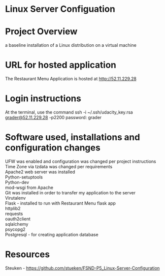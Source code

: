 # Linux Server Configuation

# Project Overview
a baseline installation of a Linux distribution on a virtual machine

# URL for hosted application 
The Restaurant Menu Application is hosted at http://52.11.229.28

# Login instructions 
At the terminal, use the command ssh -i ~/.ssh/udacity_key.rsa grader@52.11.229.28 -p2200 
password: grader

# Software used, installations and configuration changes 
UFW was enabled and configuration was changed per project instructions   
Time Zone via tzdata was changed per requirements   
Apache2 web server was installed   
Python-setuptools  
Python-dev   
mod-wsgi from Apache  
Git was installed in order to transfer my application to the server  
Virutalenv   
Flask - installed to run with Restaurant Menu flask app  
httplib2   
requests   
oauth2client   
sqlalchemy  
psycopg2   
Postgresql - for creating application database   


# Resources 
Steuken - https://github.com/stueken/FSND-P5_Linux-Server-Configuration

